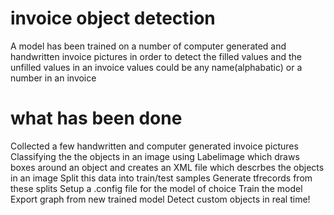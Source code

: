 # invoice object detection
A model has been trained on a number of computer generated and handwritten invoice pictures in order to detect the filled values and the unfilled values in an invoice 
values could be any name(alphabatic) or a number in an invoice 



# what has been done
Collected a few handwritten and computer generated invoice pictures
Classifying the the objects in an image using Labelimage which draws boxes around an object and creates an XML file which descrbes the objects in an image
Split this data into train/test samples
Generate  tfrecords from these splits
Setup a .config file for the model of choice 
Train the model
Export graph from new trained model
Detect custom objects in real time!





